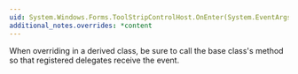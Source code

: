 ```yaml
---
uid: System.Windows.Forms.ToolStripControlHost.OnEnter(System.EventArgs)
additional_notes.overrides: *content
---
```


<p>When overriding <xref href="System.Windows.Forms.ToolStripControlHost.OnEnter(System.EventArgs)"></xref> in a derived class, be sure to call the base class's <xref href="System.Windows.Forms.ToolStripControlHost.OnEnter(System.EventArgs)"></xref> method so that registered delegates receive the event.</p>


